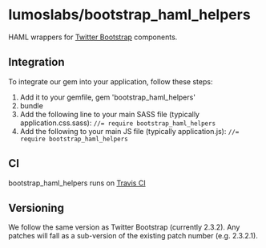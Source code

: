 lumoslabs/bootstrap_haml_helpers
====

HAML wrappers for [Twitter Bootstrap](http://getbootstrap.com/2.3.2) components.

Integration
----
To integrate our gem into your application, follow these steps:

1. Add it to your gemfile, gem 'bootstrap_haml_helpers'
2. bundle
3. Add the following line to your main SASS file (typically application.css.sass): `//= require bootstrap_haml_helpers`
4. Add the following to your main JS file (typically application.js): `//= require bootstrap_haml_helpers`

CI
----
bootstrap_haml_helpers runs on [Travis CI](https://magnum.travis-ci.com/lumoslabs/bootstrap_haml_helpers)

Versioning
----
We follow the same version as Twitter Bootstrap (currently 2.3.2). Any patches will fall as a sub-version of the existing patch number (e.g. 2.3.2.1).
